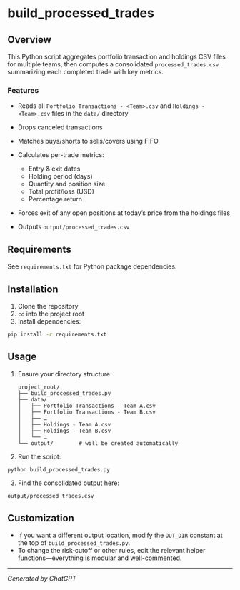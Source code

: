 # build\_processed\_trades

## Overview

This Python script aggregates portfolio transaction and holdings CSV files for multiple teams, then computes a consolidated `processed_trades.csv` summarizing each completed trade with key metrics.

### Features

* Reads all `Portfolio Transactions - <Team>.csv` and `Holdings - <Team>.csv` files in the `data/` directory
* Drops canceled transactions
* Matches buys/shorts to sells/covers using FIFO
* Calculates per-trade metrics:

  * Entry & exit dates
  * Holding period (days)
  * Quantity and position size
  * Total profit/loss (USD)
  * Percentage return
* Forces exit of any open positions at today’s price from the holdings files
* Outputs `output/processed_trades.csv`

## Requirements

See `requirements.txt` for Python package dependencies.

## Installation

1. Clone the repository
2. `cd` into the project root
3. Install dependencies:

```bash
pip install -r requirements.txt
```

## Usage

1. Ensure your directory structure:

   ```plaintext
   project_root/
   ├── build_processed_trades.py
   ├── data/
   │   ├── Portfolio Transactions - Team A.csv
   │   ├── Portfolio Transactions - Team B.csv
   │   ├── …
   │   ├── Holdings - Team A.csv
   │   ├── Holdings - Team B.csv
   │   └── …
   └── output/        # will be created automatically
   ```

2. Run the script:

```bash
python build_processed_trades.py
```

3. Find the consolidated output here:

```
output/processed_trades.csv
```

## Customization

* If you want a different output location, modify the `OUT_DIR` constant at the top of `build_processed_trades.py`.
* To change the risk‑cutoff or other rules, edit the relevant helper functions—everything is modular and well-commented.

---

*Generated by ChatGPT*

